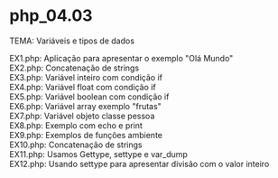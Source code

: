 # php_04.03

TEMA: Variáveis e tipos de dados

EX1.php: Aplicação para apresentar o exemplo "Olá Mundo" <br>
EX2.php: Concatenação de strings <br>
EX3.php: Variável inteiro com condição if <br>
EX4.php: Variável float com condição if <br>
EX5.php: Variável boolean com condição if <br>
EX6.php: Variável array exemplo "frutas" <br>
EX7.php: Variável objeto classe pessoa <br>
EX8.php: Exemplo com echo e print <br>
EX9.php: Exemplos de funções ambiente <br>
EX10.php: Concatenação de strings <br>
EX11.php: Usamos Gettype, settype e var_dump <br>
EX12.php: Usando settype para apresentar divisão com o valor inteiro <br>

